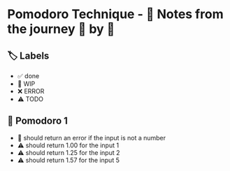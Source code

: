 # Pomodoro Technique - 📝 Notes from the journey 🍅 by 🍅


## 🏷️ Labels

- ✅ done
- 🚧 WIP
- ❌ ERROR
- ⚠ TODO

## 🍅 Pomodoro 1

- 🚧 should return an error if the input is not a number
- ⚠ should return 1.00 for the input 1
- ⚠ should return 1.25 for the input 2
- ⚠ should return 1.57 for the input 5
